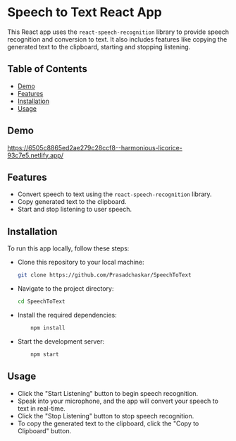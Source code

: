 # Speech to Text React App

This React app uses the `react-speech-recognition` library to provide speech recognition and conversion to text. It also includes features like copying the generated text to the clipboard, starting and stopping listening.

## Table of Contents

- [Demo](#demo)
- [Features](#features)
- [Installation](#installation)
- [Usage](#usage)

## Demo

https://6505c8865ed2ae279c28ccf8--harmonious-licorice-93c7e5.netlify.app/

## Features

- Convert speech to text using the `react-speech-recognition` library.
- Copy generated text to the clipboard.
- Start and stop listening to user speech.

## Installation

To run this app locally, follow these steps:

- Clone this repository to your local machine:
   ```bash
   git clone https://github.com/Prasadchaskar/SpeechToText
- Navigate to the project directory:
   ```bash
   cd SpeechToText
- Install the required dependencies:
  ```bash
      npm install
- Start the development server:
  ```bash
      npm start
## Usage
   - Click the "Start Listening" button to begin speech recognition.
   - Speak into your microphone, and the app will convert your speech to text in real-time.
   - Click the "Stop Listening" button to stop speech recognition.
   - To copy the generated text to the clipboard, click the "Copy to Clipboard" button.
